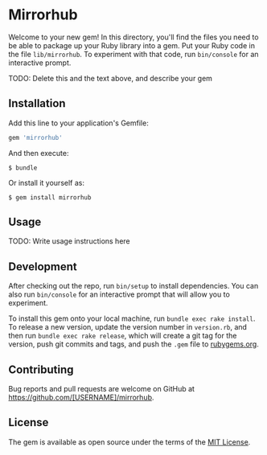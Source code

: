# Mirrorhub

Welcome to your new gem! In this directory, you'll find the files you need to be able to package up your Ruby library into a gem. Put your Ruby code in the file `lib/mirrorhub`. To experiment with that code, run `bin/console` for an interactive prompt.

TODO: Delete this and the text above, and describe your gem

## Installation

Add this line to your application's Gemfile:

```ruby
gem 'mirrorhub'
```

And then execute:

    $ bundle

Or install it yourself as:

    $ gem install mirrorhub

## Usage

TODO: Write usage instructions here

## Development

After checking out the repo, run `bin/setup` to install dependencies. You can also run `bin/console` for an interactive prompt that will allow you to experiment.

To install this gem onto your local machine, run `bundle exec rake install`. To release a new version, update the version number in `version.rb`, and then run `bundle exec rake release`, which will create a git tag for the version, push git commits and tags, and push the `.gem` file to [rubygems.org](https://rubygems.org).

## Contributing

Bug reports and pull requests are welcome on GitHub at https://github.com/[USERNAME]/mirrorhub.


## License

The gem is available as open source under the terms of the [MIT License](http://opensource.org/licenses/MIT).

